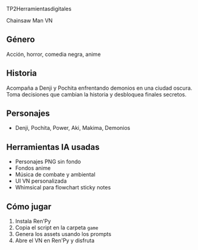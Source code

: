 TP2Herramientasdigitales

Chainsaw Man VN

## Género
Acción, horror, comedia negra, anime

## Historia
Acompaña a Denji y Pochita enfrentando demonios en una ciudad oscura. Toma decisiones que cambian la historia y desbloquea finales secretos.

## Personajes
- Denji, Pochita, Power, Aki, Makima, Demonios

## Herramientas IA usadas
- Personajes PNG sin fondo
- Fondos anime
- Música de combate y ambiental
- UI VN personalizada
- Whimsical para flowchart sticky notes

## Cómo jugar
1. Instala Ren'Py
2. Copia el script en la carpeta `game`
3. Genera los assets usando los prompts
4. Abre el VN en Ren'Py y disfruta

